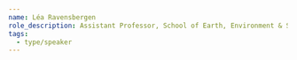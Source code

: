 ```yaml
---
name: Léa Ravensbergen
role_description: Assistant Professor, School of Earth, Environment & Society, McMaster University
tags:
  - type/speaker
---
```



